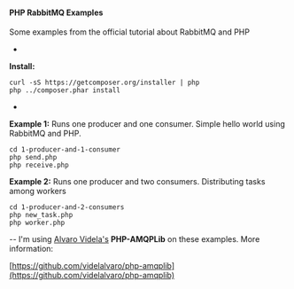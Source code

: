 #### PHP RabbitMQ Examples
Some examples from the official tutorial about RabbitMQ and PHP

-

**Install:**
```
curl -sS https://getcomposer.org/installer | php
php ../composer.phar install
```
-

**Example 1:** Runs one producer and one consumer. Simple hello world using RabbitMQ and PHP.

```
cd 1-producer-and-1-consumer
php send.php
php receive.php
```

**Example 2:** Runs one producer and two consumers. Distributing tasks among workers 

```
cd 1-producer-and-2-consumers
php new_task.php
php worker.php
```


--
I'm using [Alvaro Videla's](https://github.com/videlalvaro) **PHP-AMQPLib** on these examples. More information:

[https://github.com/videlalvaro/php-amqplib](https://github.com/videlalvaro/php-amqplib)
